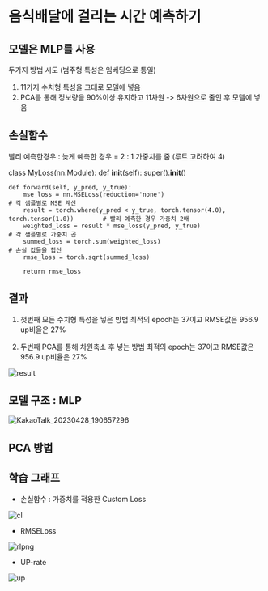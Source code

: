 
# 음식배달에 걸리는 시간 예측하기
## 모델은 MLP를 사용

두가지 방법 시도 (범주형 특성은 임베딩으로 통일)
1. 11가지 수치형 특성을 그대로 모델에 넣음
2. PCA를 통해 정보량을 90%이상 유지하고 11차원 -> 6차원으로 줄인 후 모델에 넣음

## 손실함수
빨리 예측한경우 : 늦게 예측한 경우 = 2 : 1 가중치를 줌 (루트 고려하여 4)

class MyLoss(nn.Module):
    def __init__(self):
        super().__init__()

    def forward(self, y_pred, y_true):
        mse_loss = nn.MSELoss(reduction='none')                                            # 각 샘플별로 MSE 계산
        result = torch.where(y_pred < y_true, torch.tensor(4.0), torch.tensor(1.0))        # 빨리 예측한 경우 가중치 2배
        weighted_loss = result * mse_loss(y_pred, y_true)                                  # 각 샘플별로 가중치 곱
        summed_loss = torch.sum(weighted_loss)                                             # 손실 값들을 합산
        rmse_loss = torch.sqrt(summed_loss)                                                

        return rmse_loss

## 결과
1. 첫번째 모든 수치형 특성을 넣은 방법
    최적의 epoch는 37이고
    RMSE값은 956.9
    up비율은 27%
    
2. 두번째 PCA를 통해 차원축소 후 넣는 방법
    최적의 epoch는 37이고
    RMSE값은 956.9
    up비율은 27%


![result](https://user-images.githubusercontent.com/91838563/235207459-1b0be7f7-6a65-4aaa-9fb0-2fcbafd0fac2.png)

## 모델 구조 : MLP
![KakaoTalk_20230428_190657296](https://user-images.githubusercontent.com/91838563/235179653-eb3c6bf9-509c-4e5b-9782-735a5aaaf96c.jpg)

## PCA 방법



## 학습 그래프
- 손실함수 : 가중치를 적용한 Custom Loss

![cl](https://user-images.githubusercontent.com/91838563/235207454-065863e1-947d-45f7-bb46-6b17cff2542c.png)

- RMSELoss

![rlpng](https://user-images.githubusercontent.com/91838563/235207457-ee02cca8-ff4f-45dd-80a2-66a278870dd9.png)

- UP-rate

![up](https://user-images.githubusercontent.com/91838563/235207448-da68e69b-2ef9-4e8f-ae94-91a68081a440.png)
